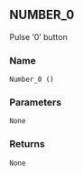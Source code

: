 ## NUMBER\_0

Pulse ‘0’ button


### Name

`Number_0 ()`


### Parameters

`None`


### Returns

`None`